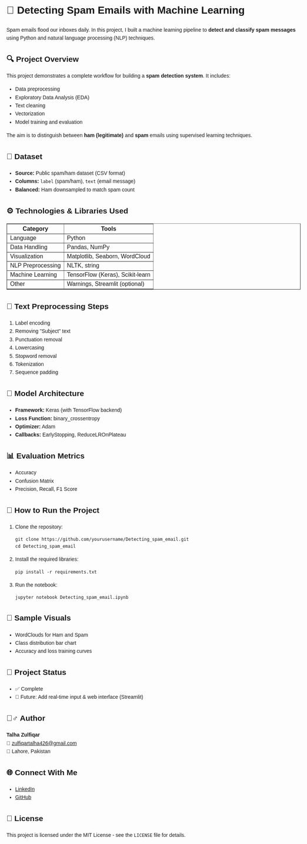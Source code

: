 <!DOCTYPE html>
<html lang="en">
<head>
  <meta charset="UTF-8">
</head>
<body style="font-family: Arial, sans-serif; line-height: 1.6; padding: 20px; max-width: 800px; margin: auto;">

  <h1>📧 Detecting Spam Emails with Machine Learning</h1>
  <p>
    Spam emails flood our inboxes daily. In this project, I built a machine learning pipeline to 
    <strong>detect and classify spam messages</strong> using Python and natural language processing (NLP) techniques.
  </p>

  <h2>🔍 Project Overview</h2>
  <p>
    This project demonstrates a complete workflow for building a <strong>spam detection system</strong>. It includes:
  </p>
  <ul>
    <li>Data preprocessing</li>
    <li>Exploratory Data Analysis (EDA)</li>
    <li>Text cleaning</li>
    <li>Vectorization</li>
    <li>Model training and evaluation</li>
  </ul>
  <p>The aim is to distinguish between <strong>ham (legitimate)</strong> and <strong>spam</strong> emails using supervised learning techniques.</p>

  <h2>📂 Dataset</h2>
  <ul>
    <li><strong>Source:</strong> Public spam/ham dataset (CSV format)</li>
    <li><strong>Columns:</strong> <code>label</code> (spam/ham), <code>text</code> (email message)</li>
    <li><strong>Balanced:</strong> Ham downsampled to match spam count</li>
  </ul>

  <h2>⚙️ Technologies & Libraries Used</h2>
  <table border="1" cellpadding="8" cellspacing="0">
    <tr><th>Category</th><th>Tools</th></tr>
    <tr><td>Language</td><td>Python</td></tr>
    <tr><td>Data Handling</td><td>Pandas, NumPy</td></tr>
    <tr><td>Visualization</td><td>Matplotlib, Seaborn, WordCloud</td></tr>
    <tr><td>NLP Preprocessing</td><td>NLTK, string</td></tr>
    <tr><td>Machine Learning</td><td>TensorFlow (Keras), Scikit-learn</td></tr>
    <tr><td>Other</td><td>Warnings, Streamlit (optional)</td></tr>
  </table>

  <h2>🧹 Text Preprocessing Steps</h2>
  <ol>
    <li>Label encoding</li>
    <li>Removing "Subject" text</li>
    <li>Punctuation removal</li>
    <li>Lowercasing</li>
    <li>Stopword removal</li>
    <li>Tokenization</li>
    <li>Sequence padding</li>
  </ol>

  <h2>🧠 Model Architecture</h2>
  <ul>
    <li><strong>Framework:</strong> Keras (with TensorFlow backend)</li>
    <li><strong>Loss Function:</strong> binary_crossentropy</li>
    <li><strong>Optimizer:</strong> Adam</li>
    <li><strong>Callbacks:</strong> EarlyStopping, ReduceLROnPlateau</li>
  </ul>

  <h2>📊 Evaluation Metrics</h2>
  <ul>
    <li>Accuracy</li>
    <li>Confusion Matrix</li>
    <li>Precision, Recall, F1 Score</li>
  </ul>

  <h2>🚀 How to Run the Project</h2>
  <ol>
    <li>Clone the repository:
      <pre><code>git clone https://github.com/yourusername/Detecting_spam_email.git
cd Detecting_spam_email</code></pre>
    </li>
    <li>Install the required libraries:
      <pre><code>pip install -r requirements.txt</code></pre>
    </li>
    <li>Run the notebook:
      <pre><code>jupyter notebook Detecting_spam_email.ipynb</code></pre>
    </li>
  </ol>

  <h2>🎨 Sample Visuals</h2>
  <ul>
    <li>WordClouds for Ham and Spam</li>
    <li>Class distribution bar chart</li>
    <li>Accuracy and loss training curves</li>
  </ul>

  <h2>📌 Project Status</h2>
  <ul>
    <li>✅ Complete</li>
    <li>🔄 Future: Add real-time input & web interface (Streamlit)</li>
  </ul>

  <h2>🙋‍♂️ Author</h2>
  <p>
    <strong>Talha Zulfiqar</strong><br>
    📧 <a href="mailto:zulfiqartalha426@gmail.com">zulfiqartalha426@gmail.com</a><br>
    📍 Lahore, Pakistan
  </p>

  <h2>🌐 Connect With Me</h2>
  <ul>
    <li><a href="https://www.linkedin.com/in/talhazulfiqar" target="_blank">LinkedIn</a></li>
    <li><a href="https://github.com/TalhaZulfiqar123" target="_blank">GitHub</a></li>
  </ul>

  <h2>📄 License</h2>
  <p>This project is licensed under the MIT License - see the <code>LICENSE</code> file for details.</p>

</body>
</html>
